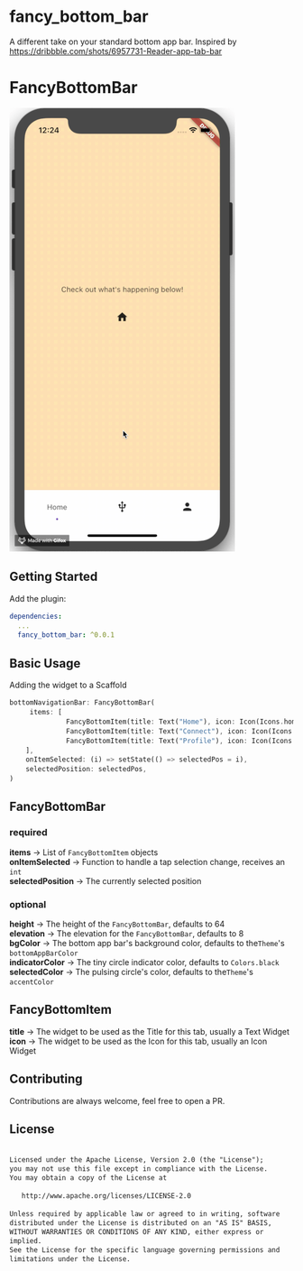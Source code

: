 # fancy_bottom_bar

A different take on your standard bottom app bar. 
Inspired by https://dribbble.com/shots/6957731-Reader-app-tab-bar

# FancyBottomBar

![Demo Gif](https://github.com/cuberob/fancy_bottom_bar/blob/master/demo.gif "Demo")

## Getting Started

Add the plugin:

```yaml
dependencies:
  ...
  fancy_bottom_bar: ^0.0.1
```

## Basic Usage

Adding the widget to a Scaffold
```dart
bottomNavigationBar: FancyBottomBar(
     items: [
              FancyBottomItem(title: Text("Home"), icon: Icon(Icons.home)),
              FancyBottomItem(title: Text("Connect"), icon: Icon(Icons.usb)),
              FancyBottomItem(title: Text("Profile"), icon: Icon(Icons.person))
    ],
    onItemSelected: (i) => setState(() => selectedPos = i),
    selectedPosition: selectedPos,
)
```
## FancyBottomBar
### required
**items** -> List of `FancyBottomItem` objects<br/>
**onItemSelected** -> Function to handle a tap selection change, receives an `int`<br/>
**selectedPosition** -> The currently selected position<br/>
### optional
**height** -> The height of the `FancyBottomBar`, defaults to 64<br/>
**elevation** -> The elevation for the `FancyBottomBar`, defaults to 8<br/>
**bgColor** -> The bottom app bar's background color, defaults to  the`Theme`'s `bottomAppBarColor`<br/>
**indicatorColor** -> The tiny circle indicator color, defaults to `Colors.black`<br/>
**selectedColor** -> The pulsing circle's color, defaults to  the`Theme`'s `accentColor`<br/>

## FancyBottomItem
**title** -> The widget to be used as the Title for this tab, usually a Text Widget<br/>
**icon** -> The widget to be used as the Icon for this tab, usually an Icon Widget<br/>

## Contributing

Contributions are always welcome, feel free to open a PR.

## License
```Copyright 2019 Little Robots

Licensed under the Apache License, Version 2.0 (the "License");
you may not use this file except in compliance with the License.
You may obtain a copy of the License at

   http://www.apache.org/licenses/LICENSE-2.0

Unless required by applicable law or agreed to in writing, software
distributed under the License is distributed on an "AS IS" BASIS,
WITHOUT WARRANTIES OR CONDITIONS OF ANY KIND, either express or implied.
See the License for the specific language governing permissions and
limitations under the License.
```